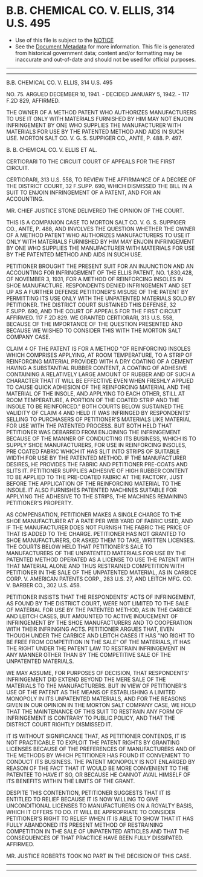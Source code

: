 ---
---

# B.B. CHEMICAL CO. V. ELLIS, 314 U.S. 495

* Use of this file is subject to the [NOTICE](https://github.com/publicdocs/notice/blob/master/NOTICE)
* See the [Document Metadata](../../../) for more information.
  This file is generated from historical government data; content and/or formatting may be inaccurate and out-of-date and should not be used for official purposes.

----------
----------

B.B. CHEMICAL CO. V. ELLIS, 314 U.S. 495

NO. 75.  ARGUED DECEMBER 10, 1941.  - DECIDED JANUARY 5, 1942.  - 117 F.2D 829, AFFIRMED.

THE OWNER OF A METHOD PATENT WHO AUTHORIZES MANUFACTURERS TO USE IT ONLY WITH MATERIALS FURNISHED BY HIM MAY NOT ENJOIN INFRINGEMENT BY ONE WHO SUPPLIES THE MANUFACTURER WITH MATERIALS FOR USE BY THE PATENTED METHOD AND AIDS IN SUCH USE.  MORTON SALT CO. V. G. S. SUPPIGER CO., ANTE, P. 488.  P. 497.

B. B. CHEMICAL CO. V. ELLIS ET AL.

CERTIORARI TO THE CIRCUIT COURT OF APPEALS FOR THE FIRST CIRCUIT.

CERTIORARI, 313 U.S. 558, TO REVIEW THE AFFIRMANCE OF A DECREE OF THE DISTRICT COURT, 32 F.SUPP.  690, WHICH DISMISSED THE BILL IN A SUIT TO ENJOIN INFRINGEMENT OF A PATENT, AND FOR AN ACCOUNTING.

MR. CHIEF JUSTICE STONE DELIVERED THE OPINION OF THE COURT.

THIS IS A COMPANION CASE TO MORTON SALT CO. V. G. S. SUPPIGER CO., ANTE, P. 488, AND INVOLVES THE QUESTION WHETHER THE OWNER OF A METHOD PATENT WHO AUTHORIZES MANUFACTURERS TO USE IT ONLY WITH MATERIALS FURNISHED BY HIM MAY ENJOIN INFRINGEMENT BY ONE WHO SUPPLIES THE MANUFACTURER WITH MATERIALS FOR USE BY THE PATENTED METHOD AND AIDS IN SUCH USE.

PETITIONER BROUGHT THE PRESENT SUIT FOR AN INJUNCTION AND AN ACCOUNTING FOR INFRINGEMENT OF THE ELLIS PATENT, NO. 1,830,428, OF NOVEMBER 3, 1931, FOR A METHOD OF REINFORCING INSOLES IN SHOE MANUFACTURE.  RESPONDENTS DENIED INFRINGEMENT AND SET UP AS A FURTHER DEFENSE PETITIONER'S MISUSE OF THE PATENT BY PERMITTING ITS USE ONLY WITH THE UNPATENTED MATERIALS SOLD BY PETITIONER.  THE DISTRICT COURT SUSTAINED THIS DEFENSE, 32 F.SUPP.  690, AND THE COURT OF APPEALS FOR THE FIRST CIRCUIT AFFIRMED.  117 F.2D 829.  WE GRANTED CERTIORARI, 313 U.S. 558, BECAUSE OF THE IMPORTANCE OF THE QUESTION PRESENTED AND BECAUSE WE WISHED TO CONSIDER THIS WITH THE MORTON SALT COMPANY CASE.

CLAIM 4 OF THE PATENT IS FOR A METHOD "OF REINFORCING INSOLES WHICH COMPRISES APPLYING, AT ROOM TEMPERATURE, TO A STRIP OF REINFORCING MATERIAL PROVIDED WITH A DRY COATING OF A CEMENT HAVING A SUBSTANTIAL RUBBER CONTENT, A COATING OF ADHESIVE CONTAINING A RELATIVELY LARGE AMOUNT OF RUBBER AND OF SUCH A CHARACTER THAT IT WILL BE EFFECTIVE EVEN WHEN FRESHLY APPLIED TO CAUSE QUICK ADHESION OF THE REINFORCING MATERIAL AND THE MATERIAL OF THE INSOLE, AND APPLYING TO EACH OTHER, STILL AT ROOM TEMPERATURE, A PORTION OF THE COATED STRIP AND THE INSOLE TO BE REINFORCED."  BOTH COURTS BELOW SUSTAINED THE VALIDITY OF CLAIM 4 AND HELD IT WAS INFRINGED BY RESPONDENTS' SELLING TO PURCHASERS OF PETITIONER'S MATERIALS LIKE MATERIAL FOR USE WITH THE PATENTED PROCESS.  BUT BOTH HELD THAT PETITIONER WAS DEBARRED FROM ENJOINING THE INFRINGEMENT BECAUSE OF THE MANNER OF CONDUCTING ITS BUSINESS, WHICH IS TO SUPPLY SHOE MANUFACTURERS, FOR USE IN REINFORCING INSOLES, PRE COATED FABRIC WHICH IT HAS SLIT INTO STRIPS OF SUITABLE WIDTH FOR USE BY THE PATENTED METHOD.  IF THE MANUFACTURER DESIRES, HE PROVIDES THE FABRIC AND PETITIONER PRE-COATS AND SLITS IT. PETITIONER SUPPLIES ADHESIVE OF HIGH RUBBER CONTENT TO BE APPLIED TO THE PRE-COATED FABRIC AT THE FACTORY, JUST BEFORE THE APPLICATION OF THE REINFORCING MATERIAL TO THE INSOLE.  IT ALSO FURNISHES PATENTED MACHINES SUITABLE FOR APPLYING THE ADHESIVE TO THE STRIPS, THE MACHINES REMAINING PETITIONER'S PROPERTY.

AS COMPENSATION, PETITIONER MAKES A SINGLE CHARGE TO THE SHOE MANUFACTURER AT A RATE PER WEB YARD OF FABRIC USED, AND IF THE MANUFACTURER DOES NOT FURNISH THE FABRIC THE PRICE OF THAT IS ADDED TO THE CHARGE.  PETITIONER HAS NOT GRANTED TO SHOE MANUFACTURERS, OR ASKED THEM TO TAKE, WRITTEN LICENSES.  THE COURTS BELOW HELD THAT PETITIONER'S SALE TO MANUFACTURERS OF THE UNPATENTED MATERIALS FOR USE BY THE PATENTED METHOD OPERATED AS A LICENSE TO USE THE PATENT WITH THAT MATERIAL ALONE AND THUS RESTRAINED COMPETITION WITH PETITIONER IN THE SALE OF THE UNPATENTED MATERIAL, AS IN CARBICE CORP. V. AMERICAN PATENTS CORP., 283 U.S. 27, AND LEITCH MFG. CO. V. BARBER CO., 302 U.S. 458.

PETITIONER INSISTS THAT THE RESPONDENTS' ACTS OF INFRINGEMENT, AS FOUND BY THE DISTRICT COURT, WERE NOT LIMITED TO THE SALE OF MATERIAL FOR USE BY THE PATENTED METHOD, AS IN THE CARBICE AND LEITCH CASES, BUT AMOUNTED TO ACTIVE INDUCEMENT OF INFRINGEMENT BY THE SHOE MANUFACTURERS AND TO COOPERATION WITH THEIR INFRINGING ACTS.  PETITIONER ARGUES THAT, EVEN THOUGH UNDER THE CARBICE AND LEITCH CASES IT HAS "NO RIGHT TO BE FREE FROM COMPETITION IN THE SALE" OF THE MATERIALS, IT HAS THE RIGHT UNDER THE PATENT LAW TO RESTRAIN INFRINGEMENT IN ANY MANNER OTHER THAN BY THE COMPETITIVE SALE OF THE UNPATENTED MATERIALS.

WE MAY ASSUME, FOR PURPOSES OF DECISION, THAT RESPONDENTS' INFRINGEMENT DID EXTEND BEYOND THE MERE SALE OF THE MATERIALS TO THE MANUFACTURERS.  BUT IN VIEW OF PETITIONER'S USE OF THE PATENT AS THE MEANS OF ESTABLISHING A LIMITED MONOPOLY IN ITS UNPATENTED MATERIALS, AND FOR THE REASONS GIVEN IN OUR OPINION IN THE MORTON SALT COMPANY CASE, WE HOLD THAT THE MAINTENANCE OF THIS SUIT TO RESTRAIN ANY FORM OF INFRINGEMENT IS CONTRARY TO PUBLIC POLICY, AND THAT THE DISTRICT COURT RIGHTLY DISMISSED IT.

IT IS WITHOUT SIGNIFICANCE THAT, AS PETITIONER CONTENDS, IT IS NOT PRACTICABLE TO EXPLOIT THE PATENT RIGHTS BY GRANTING LICENSES BECAUSE OF THE PREFERENCES OF MANUFACTURERS AND OF THE METHODS BY WHICH PETITIONER HAS FOUND IT CONVENIENT TO CONDUCT ITS BUSINESS.  THE PATENT MONOPOLY IS NOT ENLARGED BY REASON OF THE FACT THAT IT WOULD BE MORE CONVENIENT TO THE PATENTEE TO HAVE IT SO, OR BECAUSE HE CANNOT AVAIL HIMSELF OF ITS BENEFITS WITHIN THE LIMITS OF THE GRANT.

DESPITE THIS CONTENTION, PETITIONER SUGGESTS THAT IT IS ENTITLED TO RELIEF BECAUSE IT IS NOW WILLING TO GIVE UNCONDITIONAL LICENSES TO MANUFACTURERS ON A ROYALTY BASIS, WHICH IT OFFERS TO DO.  IT WILL BE APPROPRIATE TO CONSIDER PETITIONER'S RIGHT TO RELIEF WHEN IT IS ABLE TO SHOW THAT IT HAS FULLY ABANDONED ITS PRESENT METHOD OF RESTRAINING COMPETITION IN THE SALE OF UNPATENTED ARTICLES AND THAT THE CONSEQUENCES OF THAT PRACTICE HAVE BEEN FULLY DISSIPATED.  AFFIRMED.

MR. JUSTICE ROBERTS TOOK NO PART IN THE DECISION OF THIS CASE.


----------
----------

